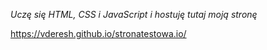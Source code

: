 *Uczę się HTML, CSS i JavaScript i hostuję tutaj moją stronę*

https://vderesh.github.io/stronatestowa.io/

